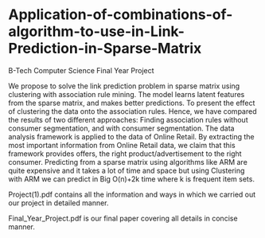 # Application-of-combinations-of-algorithm-to-use-in-Link-Prediction-in-Sparse-Matrix
B-Tech Computer Science Final Year Project

We propose to solve the link prediction problem in sparse matrix using clustering with association rule mining. The model learns latent features from the sparse matrix, and makes better predictions.
To present the effect of clustering the data onto the association rules. Hence, we have compared the results of two different approaches: Finding association rules without consumer segmentation, and with consumer segmentation. The data analysis framework is applied to the data of Online Retail. By extracting the most important information from Online Retail data, we claim that this framework provides offers, the right product/advertisement to the right consumer.
Predicting from a sparse matrix using algorithms like ARM are quite expensive and it takes a lot of time and space but using Clustering with ARM we can predict in Big O(n)+2k time where k is frequent item sets.


Project(1).pdf contains all the information and ways in which we carried out our project in detailed manner.

Final_Year_Project.pdf is our final paper covering all details in concise manner.
